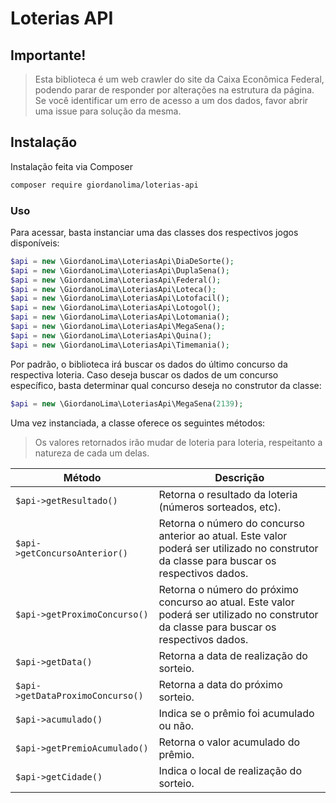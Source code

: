 # Loterias API

## Importante!
> Esta biblioteca é um web crawler do site da Caixa Econômica Federal, podendo parar de responder por alterações na estrutura da página. Se você identificar um erro de acesso a um dos dados, favor abrir uma issue para solução da mesma.

## Instalação
Instalação feita via Composer
```bash
composer require giordanolima/loterias-api
```

### Uso
Para acessar, basta instanciar uma das classes dos respectivos jogos disponíveis:

```php
$api = new \GiordanoLima\LoteriasApi\DiaDeSorte();
$api = new \GiordanoLima\LoteriasApi\DuplaSena();
$api = new \GiordanoLima\LoteriasApi\Federal();
$api = new \GiordanoLima\LoteriasApi\Loteca();
$api = new \GiordanoLima\LoteriasApi\Lotofacil();
$api = new \GiordanoLima\LoteriasApi\Lotogol();
$api = new \GiordanoLima\LoteriasApi\Lotomania();
$api = new \GiordanoLima\LoteriasApi\MegaSena();
$api = new \GiordanoLima\LoteriasApi\Quina();
$api = new \GiordanoLima\LoteriasApi\Timemania();
```

Por padrão, o biblioteca irá buscar os dados do último concurso da respectiva loteria. Caso deseja buscar os dados de um concurso específico, basta determinar qual concurso deseja no construtor da classe:

```php
$api = new \GiordanoLima\LoteriasApi\MegaSena(2139);
```

Uma vez instanciada, a classe oferece os seguintes métodos:

> Os valores retornados irão mudar de loteria para loteria, respeitanto a natureza de cada um delas.

| Método | Descrição |
| ------ | ------ |
| ```$api->getResultado() ``` | Retorna o resultado da loteria (números sorteados, etc). |
| ```$api->getConcursoAnterior() ``` | Retorna o número do concurso anterior ao atual. Este valor poderá ser utilizado no construtor da classe para buscar os respectivos dados. |
| ```$api->getProximoConcurso() ``` | Retorna o número do próximo concurso ao atual. Este valor poderá ser utilizado no construtor da classe para buscar os respectivos dados. |
| ```$api->getData() ``` | Retorna a data de realização do sorteio. |
| ```$api->getDataProximoConcurso() ``` | Retorna a data do próximo sorteio. |
| ```$api->acumulado() ``` | Indica se o prêmio foi acumulado ou não. |
| ```$api->getPremioAcumulado() ``` | Retorna o valor acumulado do prêmio. |
| ```$api->getCidade() ``` | Indica o local de realização do sorteio. |
